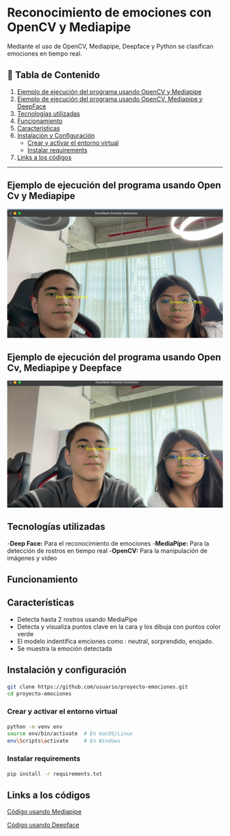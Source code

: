 # Reconocimiento de emociones con OpenCV y Mediapipe
Mediante el uso de OpenCV, Mediapipe, Deepface y Python se clasifican emociones en tiempo real.

## 📑 Tabla de Contenido
1. [Ejemplo de ejecución del programa usando OpenCV y Mediapipe](#ejemplo-de-ejecucion-del-programa-usando-opencv-y-mediapipe)
2. [Ejemplo de ejecución del programa usando OpenCV, Mediapipe y DeepFace](#ejemplo-de-ejecucion-del-programa-usando-opencv-mediapipe-y-deepface)
3. [Tecnologías utilizadas](#tecnologías)
4. [Funcionamiento](#funcionamiento)
5. [Características](#caracteristicas)
6. [Instalación y Configuración](#instalacion-y-configuracion)  
   - [Crear y activar el entorno virtual](#crear-y-activar-el-entorno-virtual)  
   - [Instalar requirements](#instalar-requirements)
7. [Links a los códigos](#links-a-los-codigos)

---

## Ejemplo de ejecución del programa usando Open Cv y Mediapipe <a name="#ejemplo-de-ejecucion-del-programa-usando-opencv-y-mediapipe"></a>
![Ejemplo de Detección](imagenes/imagen1.png)
## Ejemplo de ejecución del programa usando Open Cv, Mediapipe y Deepface <a name="ejemplo-de-ejecucion-del-programa-usando-opencv-mediapipe-y-deepface"></a>
![Ejemplo de Detección](imagenes/imagen2.png)

## Tecnologías utilizadas <a name="tecnologías"></a>
-**Deep Face:** Para el reconocimiento de emociones
-**MediaPipe:** Para la detección de rostros en tiempo real
-**OpenCV:** Para la manipulación de imágenes y video


## Funcionamiento <a name="funcionamiento"></a>


## Características <a name="caracteristicas"></a>
- Detecta hasta 2 rostros usando MediaPipe
- Detecta y visualiza puntos clave en la cara y los dibuja con puntos color verde
- El modelo indentifica emciones como : neutral, sorprendido, enojado.
- Se muestra la emoción detectada

## Instalación y configuración <a name="instalacion-y-configuracion"></a>
```bash
git clone https://github.com/usuario/proyecto-emociones.git
cd proyecto-emociones
```

### Crear y activar el entorno virtual <a name="#crear-y-activar-el-entorno-virtual"></a>
```bash
python -m venv env
source env/bin/activate  # En macOS/Linux
env\Scripts\activate     # En Windows
```
### Instalar requirements <a name="#instalar-requirements"></a>
```bash
pip install -r requirements.txt
```
## Links a los códigos <a name="#links-a-los-codigos"></a>
[Código usando Mediapipe](src/prueba2.py)

[Código usando Deepface](src/prueba3.py)
